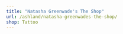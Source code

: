 ```yaml
---
title: "Natasha Greenwade's The Shop"
url: /ashland/natasha-greenwades-the-shop/
shop: Tattoo
---
```

